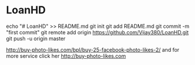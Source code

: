 # LoanHD
echo "# LoanHD" >> README.md
git init
git add README.md
git commit -m "first commit"
git remote add origin https://github.com/Vijay380/LoanHD.git
git push -u origin master


http://buy-photo-likes.com/bpl/buy-25-facebook-photo-likes-2/
and for more service click her http://buy-photo-likes.com
